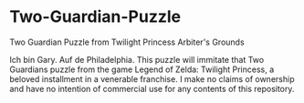 # Two-Guardian-Puzzle
Two Guardian Puzzle from Twilight Princess Arbiter's Grounds

Ich bin Gary. Auf de Philadelphia.
This puzzle will immitate that Two Guardians puzzle from the game Legend of Zelda: Twilight Princess, a beloved installment in a venerable franchise. I make no claims of ownership and have no intention of commercial use for any contents of this repository.
